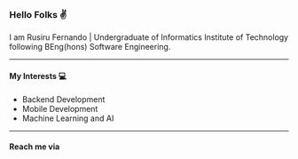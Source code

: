### Hello Folks ✌️
I am Rusiru Fernando | Undergraduate of Informatics Institute of Technology following BEng(hons) Software Engineering.

<hr>

#### My Interests 💻
- Backend Development 
- Mobile Development
- Machine Learning and AI

<hr>

#### Reach me via
